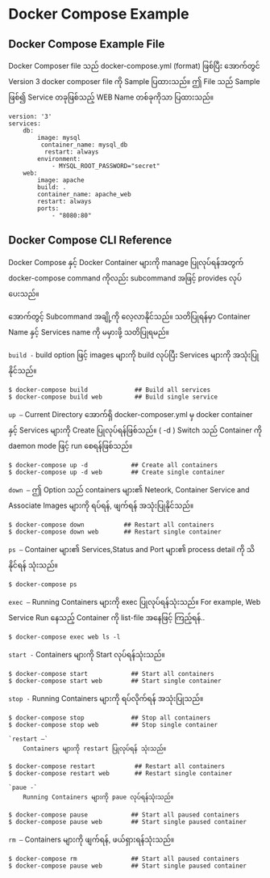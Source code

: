 # Docker Compose Example

## Docker Compose Example File

Docker Composer file သည် docker-compose.yml \(format\) ဖြစ်ပြီး အောက်တွင် Version 3 docker composer file ကို Sample ပြထားသည်။ ဤ File သည် Sample ဖြစ်၍ Service တခုဖြစ်သည့် WEB Name တစ်ခုကိုသာ ပြထားသည်။

```text
version: '3'
services:
    db:
        image: mysql
         container_name: mysql_db
          restart: always
        environment:
            - MYSQL_ROOT_PASSWORD="secret"
    web:
        image: apache
        build: .
        container_name: apache_web
        restart: always
        ports:
            - "8080:80"
```

## Docker Compose CLI Reference

Docker Compose နှင့် Docker Container များကို manage ပြုလုပ်ရန်အတွက် docker-compose command ကိုလည်း subcommand အဖြင့် provides လုပ်ပေးသည်။

အောက်တွင့် Subcommand အချို့ကို လေ့လာနိုင်သည်။ သတိပြုရန်မှာ Container Name နှင့် Services name ကို မမှားဖို့ သတိပြုရမည်။

`build -` build option ဖြင့် images များကို build လုပ်ပြီး Services များကို အသုံးပြုနိုင်သည်။

```text
$ docker-compose build             ## Build all services
$ docker-compose build web         ## Build single service
```

`up –` Current Directory အောက်ရှိ docker-composer.yml မှ docker container နှင့် Services များကို Create ပြုလုပ်ရန်ဖြစ်သည်။ \( -d \) Switch သည် Container ကို daemon mode ဖြင့် run စေရန်ဖြစ်သည်။

```text
$ docker-compose up -d            ## Create all containers
$ docker-compose up -d web        ## Create single container
```

`down –` ဤ Option သည် containers များ၏ Neteork, Container Service and Associate Images များကို ရပ်ရန်, ဖျက်ရန် အသုံးပြုနိုင်သည်။

```text
$ docker-compose down           ## Restart all containers
$ docker-compose down web       ## Restart single container
```

`ps –` Container များ၏ Services,Status and Port များ၏ process detail ကို သိနိုင်ရန် သုံးသည်။

```text
$ docker-compose ps
```

`exec –` Running Containers များကို exec ပြုလုပ်ရန်သုံးသည်။ For example, Web Service Run နေသည့် Container ကို list-file အနေဖြင့် ကြည့်ရန်..

```text
$ docker-compose exec web ls -l
```

`start -` Containers များကို Start လုပ်ရန်သုံးသည်။

```text
$ docker-compose start            ## Start all containers
$ docker-compose start web        ## Start single container
```

`stop -` Running Containers များကို ရပ်လိုက်ရန် အသုံးပြုသည်။

```text
$ docker-compose stop             ## Stop all containers
$ docker-compose stop web         ## Stop single container
```

```text
`restart –`
    Containers များကို restart ပြုလုပ်ရန် သုံးသည်။
```

```text
$ docker-compose restart           ## Restart all containers
$ docker-compose restart web       ## Restart single container
```

```text
`paue -`
    Running Containers များကို paue လုပ်ရန်သုံးသည်။
```

```text
$ docker-compose pause            ## Start all paused containers
$ docker-compose pause web        ## Start single paused container
```

`rm –` Containers များကို ဖျက်ရန်, ဖယ်ရှားရန်သုံးသည်။

```text
$ docker-compose rm               ## Start all paused containers
$ docker-compose pause web        ## Start single paused container
```

